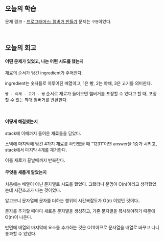 ## 오늘의 학습
문제 링크 - [프로그래머스: 햄버거 만들기](https://school.programmers.co.kr/learn/courses/30/lessons/133502)
문제는 `구현`이었다.

<br />

## 오늘의 회고
#### 어떤 문제가 있었고, 나는 어떤 시도를 했는지
재료의 순서가 담긴 ingredient가 주어진다. 

ingredient는 숫자들로 이루어진 배열이고, 1은 빵, 2는 야채, 3은 고기를 의미한다.

`빵 - 야채 - 고기 - 빵` 순서로 재료가 들어오면 햄버거를 포장할 수 있다고 할 때, 포장할 수 있는 최대 햄버거를 반환한다.

<br />

#### 어떻게 해결했는지
stack에 이때까지 들어온 재료들을 담았다.

스택에 마지막에 담긴 4가지 재료를 확인했을 때 "1231"이면 answer을 1증가 시키고, stack에서 마지막 4개를 제거한다.

이를 재로가 끝날때까지 반복한다.


#### 무엇을 새롭게 알았는지

처음에는 배열이 아닌 문자열로 시도를 했었다. 그랬더니 분명이 O(n)이라고 생각했었는데 시간초과가 나는 것이었다.

알고보니 문자열에 문자를 더하는 행위의 시간복잡도가 O(n) 이었던 것이다..

문자를 추가할 때마다 새로운 문자열을 생성하고, 기존 문자열을 복사해야하기 때문에 O(n)이 나온다. 

반면에 배열의 마지막에 요소를 추가하는 것은 O(1)이므로 문자열을 배열로 바꾸고 나니 통과할 수 있었다.

